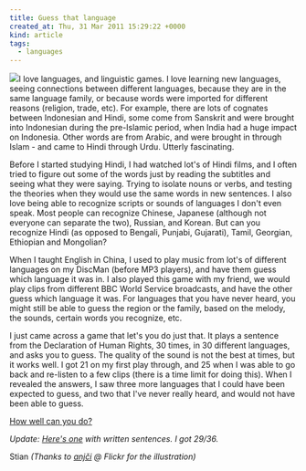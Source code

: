 ```yaml
---
title: Guess that language
created_at: Thu, 31 Mar 2011 15:29:22 +0000
kind: article
tags:
  - languages
---
```


![](http://farm3.static.flickr.com/2610/3967470806_d3b2ac8e47_m.jpg)I
love languages, and linguistic games. I love learning new languages,
seeing connections between different languages, because they are in the
same language family, or because words were imported for different
reasons (religion, trade, etc). For example, there are lots of cognates
between Indonesian and Hindi, some come from Sanskrit and were brought
into Indonesian during the pre-Islamic period, when India had a huge
impact on Indonesia. Other words are from Arabic, and were brought in
through Islam - and came to Hindi through Urdu. Utterly fascinating.

Before I started studying Hindi, I had watched lot's of Hindi films, and
I often tried to figure out some of the words just by reading the
subtitles and seeing what they were saying. Trying to isolate nouns or
verbs, and testing the theories when they would use the same words in
new sentences. I also love being able to recognize scripts or sounds of
languages I don't even speak. Most people can recognize Chinese,
Japanese (although not everyone can separate the two), Russian, and
Korean. But can you recognize Hindi (as opposed to Bengali, Punjabi,
Gujarati), Tamil, Georgian, Ethiopian and Mongolian?

When I taught English in China, I used to play music from lot's of
different languages on my DiscMan (before MP3 players), and have them
guess which language it was in. I also played this game with my friend,
we would play clips from different BBC World Service broadcasts, and
have the other guess which language it was. For languages that you have
never heard, you might still be able to guess the region or the family,
based on the melody, the sounds, certain words you recognize, etc.

I just came across a game that let's you do just that. It plays a
sentence from the Declaration of Human Rights, 30 times, in 30 different
languages, and asks you to guess. The quality of the sound is not the
best at times, but it works well. I got 21 on my first play through, and
25 when I was able to go back and re-listen to a few clips (there is a
time limit for doing this). When I revealed the answers, I saw three
more languages that I could have been expected to guess, and two that
I've never really heard, and would not have been able to guess.

[How well can you
do?](http://www.sporcle.com/games/1447/languages_audio)

*Update: [Here's
one](http://www.sporcle.com/games/lukebradford/guessthelanguage) with
written sentences. I got 29/36.*

Stian *(Thanks to [anjči](http://www.flickr.com/photos/9899582@N05/) @
Flickr for the illustration)*
